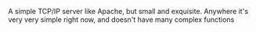 A simple TCP/IP server like Apache, but small and exquisite. Anywhere it's very very simple right now, and doesn't have many complex functions

